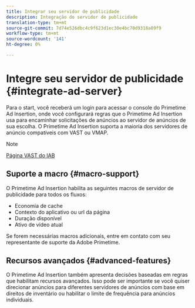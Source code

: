 ```yaml
---
title: Integrar seu servidor de publicidade
description: Integração do servidor de publicidade
translation-type: tm+mt
source-git-commit: 7d74e526dbc4c9f623d1ec30e4bc70d9318a89f9
workflow-type: tm+mt
source-wordcount: '141'
ht-degree: 0%

---
```



# Integre seu servidor de publicidade {#integrate-ad-server}

Para o start, você receberá um login para acessar o console do Primetime Ad Insertion, onde você configurará regras que o Primetime Ad Insertion usa para encaminhar solicitações de anúncios ao servidor de anúncios de sua escolha. O Primetime Ad Insertion suporta a maioria dos servidores de anúncio compatíveis com VAST ou VMAP.

>[!NOTE]
>
>[Página VAST do IAB](https://www.iab.com/guidelines/digital-video-ad-serving-template-vast)

## Suporte a macro {#macro-support}

O Primetime Ad Insertion habilita as seguintes macros de servidor de publicidade para todos os fluxos:

* Economia de cache
* Contexto do aplicativo ou url da página
* Duração disponível
* Ativo de vídeo atual

<!--For technical information regarding specific ad servers or ad macros, see [Supported ad servers and macros](supported-ad-servers-and-macros.md).-->

Se forem necessárias macros adicionais, entre em contato com seu representante de suporte da Adobe Primetime.

## Recursos avançados {#advanced-features}

O Primetime Ad Insertion também apresenta decisões baseadas em regras que habilitam recursos avançados. Isso pode ser importante se você quiser direcionar anúncios para diferentes servidores de anúncios com base em direitos de inventário ou habilitar o limite de frequência para anúncios individuais. <!--For more information, see [Advanced Features](route-ads-based-on-rules.md).-->
